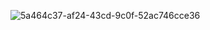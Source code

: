 
![5a464c37-af24-43cd-9c0f-52ac746cce36](https://github.com/user-attachments/assets/4c9e4ddc-4fdb-4308-b0ad-1345f6bcaef3)
